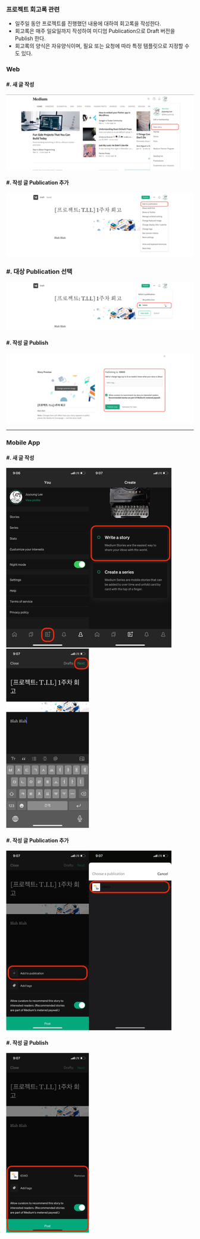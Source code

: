 ### 프로젝트 회고록 관련

- 일주일 동안 프로젝트를 진행했던 내용에 대하여 회고록을 작성한다.
- 회고록은 매주 일요일까지 작성하여 미디엄 Publication으로 Draft 버전을 Publish 한다.
- 회고록의 양식은 자유양식이며, 필요 또는 요청에 따라 특정 템플릿으로 지정할 수도 있다.

### Web

#### #. 새 글 작성

![New Story](./assets/new-story.png)

#### #. 작성 글 Publication 추가

![Add Publication](./assets/add-publication.png)

### #. 대상 Publication 선택

![Select Publications](./assets/selection-publication.png)

#### #. 작성 글 Publish

![Publish Story](./assets/publish-now.png)

---

### Mobile App

#### #. 새 글 작성

<img src="./assets/mobile-app.jpeg" alt="New Story" style="zoom:50%;" /><img src="./assets/mobile-new-story.jpeg" alt="New Story" style="zoom:50%;" /><img src="./assets/mobile-complete-story.jpeg" alt="Completed Story" style="zoom:50%;" />

#### #. 작성 글 Publication 추가

<img src="./assets/mobile-add-publication.jpeg" alt="Add Publication" style="zoom:50%;" /><img src="./assets/mobile-selection-publication.jpeg" alt="Select Publication" style="zoom:50%;" />

#### #. 작성 글 Publish

<img src="./assets/mobile-publish-now.jpeg" alt="Publish Story" style="zoom:50%;" align="left" />


